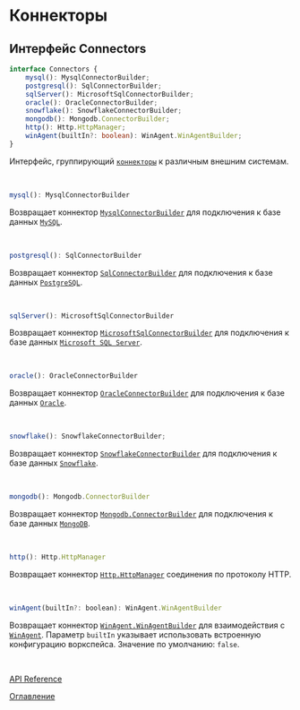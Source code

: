# Коннекторы

## Интерфейс Connectors<a name="Connectors"></a>
```ts
interface Connectors {
	mysql(): MysqlConnectorBuilder;
	postgresql(): SqlConnectorBuilder;
	sqlServer(): MicrosoftSqlConnectorBuilder;
	oracle(): OracleConnectorBuilder;
	snowflake(): SnowflakeConnectorBuilder;
	mongodb(): Mongodb.ConnectorBuilder;
	http(): Http.HttpManager;
	winAgent(builtIn?: boolean): WinAgent.WinAgentBuilder;
}
```
Интерфейс, группирующий [`коннекторы`](../appendix/glossary.md#connector) к различным внешним системам.

&nbsp;

```js
mysql(): MysqlConnectorBuilder
```
Возвращает коннектор [`MysqlConnectorBuilder`](./relationalDB.md#MysqlConnectorBuilder) для подключения к базе данных [`MySQL`](https://ru.wikipedia.org/wiki/MySQL).

&nbsp;

```js
postgresql(): SqlConnectorBuilder
```
Возвращает коннектор [`SqlConnectorBuilder`](./relationalDB.md#SqlConnectorBuilder) для подключения к базе данных [`PostgreSQL`](https://ru.wikipedia.org/wiki/PostgreSQL).

&nbsp;

```js
sqlServer(): MicrosoftSqlConnectorBuilder
```
Возвращает коннектор [`MicrosoftSqlConnectorBuilder`](./relationalDB.md#MicrosoftSqlConnectorBuilder) для подключения к базе данных [`Microsoft SQL Server`](https://ru.wikipedia.org/wiki/Microsoft_SQL_Server).

&nbsp;

```js
oracle(): OracleConnectorBuilder
```
Возвращает коннектор [`OracleConnectorBuilder`](./relationalDB.md#OracleConnectorBuilder) для подключения к базе данных [`Oracle`](https://ru.wikipedia.org/wiki/Oracle_Database).

&nbsp;

```js
snowflake(): SnowflakeConnectorBuilder;
```
Возвращает коннектор [`SnowflakeConnectorBuilder`](./relationalDB.md#SnowflakeConnectorBuilder) для подключения к базе данных [`Snowflake`](https://habr.com/ru/company/lifestreet/blog/270167/).

&nbsp;

```js
mongodb(): Mongodb.ConnectorBuilder
```
Возвращает коннектор [`Mongodb.ConnectorBuilder`](./mongoDB.md#ConnectorBuilder) для подключения к базе данных [`MongoDB`](https://ru.wikipedia.org/wiki/MongoDB).

&nbsp;

```js
http(): Http.HttpManager
```
Возвращает коннектор [`Http.HttpManager`](./http.md#HttpManager) соединения по протоколу HTTP.

&nbsp;

```js
winAgent(builtIn?: boolean): WinAgent.WinAgentBuilder
```
Возвращает коннектор [`WinAgent.WinAgentBuilder`](./winAgent.md#WinAgentBuilder) для взаимодействия с [`WinAgent`](./winAgent.md). Параметр `builtIn` указывает использовать встроенную конфигурацию воркспейса. Значение по умолчанию: `false`.

&nbsp;

[API Reference](API.md)

[Оглавление](../README.md)
